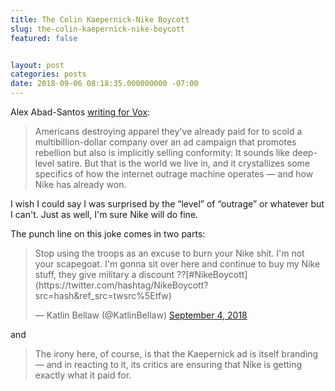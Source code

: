 ```yaml
---
title: The Colin Kaepernick-Nike Boycott
slug: the-colin-kaepernick-nike-boycott
featured: false


layout: post
categories: posts
date: 2018-09-06 08:18:35.000000000 -07:00
---
```


Alex Abad-Santos [writing for Vox](https://www.vox.com/2018/9/4/17818148/nike-boycott-kaepernick):

> Americans destroying apparel they've already paid for to scold a multibillion-dollar company over an ad campaign that promotes rebellion but also is implicitly selling conformity: It sounds like deep-level satire. But that is the world we live in, and it crystallizes some specifics of how the internet outrage machine operates — and how Nike has already won.

I wish I could say I was surprised by the “level” of “outrage” or whatever but I can't. Just as well, I'm sure Nike will do fine.

The punch line on this joke comes in two parts:

<blockquote class="twitter-tweet">
Stop using the troops as an excuse to burn your Nike shit. I'm not your scapegoat. I'm gonna sit over here and continue to buy my Nike stuff, they give military a discount ??[#NikeBoycott](https://twitter.com/hashtag/NikeBoycott?src=hash&ref_src=twsrc%5Etfw)

— Katlin Bellaw (@KatlinBellaw) [September 4, 2018](https://twitter.com/KatlinBellaw/status/1036968838745604096?ref_src=twsrc%5Etfw)
</blockquote>
<script async src="https://platform.twitter.com/widgets.js" charset="utf-8"></script>

and

> The irony here, of course, is that the Kaepernick ad is itself branding — and in reacting to it, its critics are ensuring that Nike is getting exactly what it paid for.


